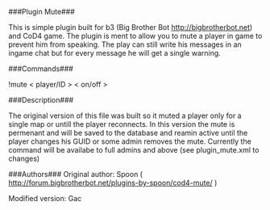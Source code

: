 ###Plugin Mute###

This is simple plugin built for b3 (Big Brother Bot http://bigbrotherbot.net) and CoD4 game. The plugin is ment to allow you to mute a player in game to prevent him from speaking. The play can still write his messages in an ingame chat but for every message he will get a single warning.

###Commands###

   !mute < player/ID > < on/off >
   
###Description###

The original version of this file was built so it muted a player only for a single map or untill the player reconnects. In this version the mute is permenant and will be saved to the database and reamin active until the player changes his GUID or some admin removes the mute. Currently the command will be availabe to full admins and above (see plugin_mute.xml to changes)

###Authors###
Original author: Spoon ( http://forum.bigbrotherbot.net/plugins-by-spoon/cod4-mute/ )

Modified version: Gac
